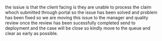 the issiue is  that the client facing is they are unable to process the claim whoch submitted through portal 
so the issue has been solved and problem has been fixed so we are moving this issue to the manager and quality review once the review has been sucessfully completed send to deployment and the case will be close so kindly move to the queue and clear as early as possible.
